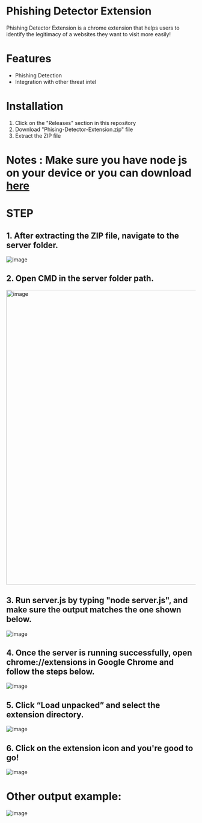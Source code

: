 # Phishing Detector Extension
Phishing Detector Extension is a chrome extension that helps users to identify the legitimacy of a websites they want to visit more easily!

# Features
- Phishing Detection
- Integration with other threat intel

# Installation
1. Click on the "Releases" section in this repository
2. Download "Phising-Detector-Extension.zip" file
3. Extract the ZIP file

# Notes : Make sure you have node js on your device or you can download [here](https://nodejs.org/en/download)

# STEP
## 1. After extracting the ZIP file, navigate to the **server** folder.
![image](https://github.com/user-attachments/assets/90d6406d-2eaf-477b-948b-c9ff51f26842)

## 2. Open CMD in the **server** folder path.
<img width="1402" height="781" alt="image" src="https://github.com/user-attachments/assets/740bb63c-e488-4d5f-9bd7-d91a93c9b563" />

## 3. Run server.js by typing "node server.js", and make sure the output matches the one shown below.
![image](https://github.com/user-attachments/assets/8a925752-a97b-4f1a-a0e3-ddf76c61af29)

## 4. Once the server is running successfully, open chrome://extensions in Google Chrome and follow the steps below.
![image](https://github.com/user-attachments/assets/55bfb055-22ad-42a3-9c29-b18ff2d9aeb1)

## 5. Click “Load unpacked” and select the extension directory.
![image](https://github.com/user-attachments/assets/1f995146-ef46-44fe-87ec-3ceecead44ae)

## 6. Click on the extension icon and you're good to go!
![image](https://github.com/user-attachments/assets/f7ccf29d-09fe-42f8-b81f-4f95cf00f23f)

# Other output example:
![image](https://github.com/user-attachments/assets/812bde8c-f5a5-4a40-b75c-047875954002)


